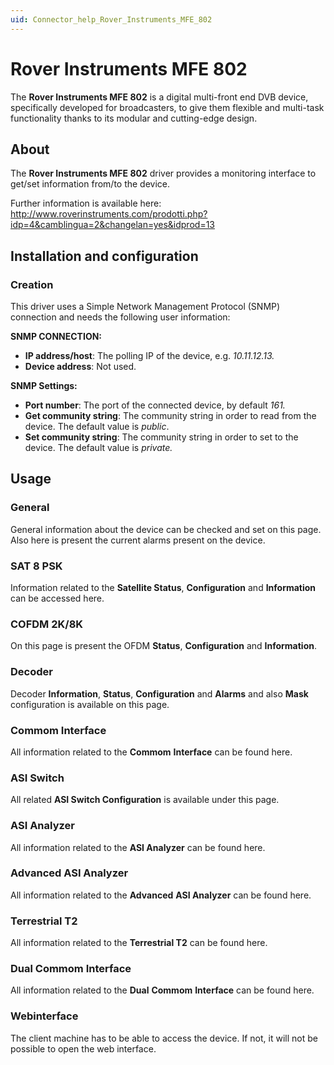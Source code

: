 ```yaml
---
uid: Connector_help_Rover_Instruments_MFE_802
---
```


# Rover Instruments MFE 802

The **Rover Instruments MFE 802** is a digital multi-front end DVB device, specifically developed for broadcasters, to give them flexible and multi-task functionality thanks to its modular and cutting-edge design.

## About

The **Rover Instruments MFE 802** driver provides a monitoring interface to get/set information from/to the device.

Further information is available here: <http://www.roverinstruments.com/prodotti.php?idp=4&camblingua=2&changelan=yes&idprod=13>

## Installation and configuration

### Creation

This driver uses a Simple Network Management Protocol (SNMP) connection and needs the following user information:

**SNMP CONNECTION:**

- **IP address/host**: The polling IP of the device, e.g. *10.11.12.13.*
- **Device address**: Not used.

**SNMP Settings:**

- **Port number**: The port of the connected device, by default *161.*
- **Get community string**: The community string in order to read from the device. The default value is *public*.
- **Set community string**: The community string in order to set to the device. The default value is *private.*

## Usage

### General

General information about the device can be checked and set on this page. Also here is present the current alarms present on the device.

### SAT 8 PSK

Information related to the **Satellite Status**, **Configuration** and **Information** can be accessed here.

### COFDM 2K/8K

On this page is present the OFDM **Status**, **Configuration** and **Information**.

### Decoder

Decoder **Information**, **Status**, **Configuration** and **Alarms** and also **Mask** configuration is available on this page.

### Commom Interface

All information related to the **Commom** **Interface** can be found here.

### ASI Switch

All related **ASI Switch Configuration** is available under this page.

### ASI Analyzer

All information related to the **ASI Analyzer** can be found here.

### Advanced ASI Analyzer

All information related to the **Advanced** **ASI Analyzer** can be found here.

### Terrestrial T2

All information related to the **Terrestrial T2** can be found here.

### Dual Commom Interface

All information related to the **Dual** **Commom** **Interface** can be found here.

### Webinterface

The client machine has to be able to access the device. If not, it will not be possible to open the web interface.
